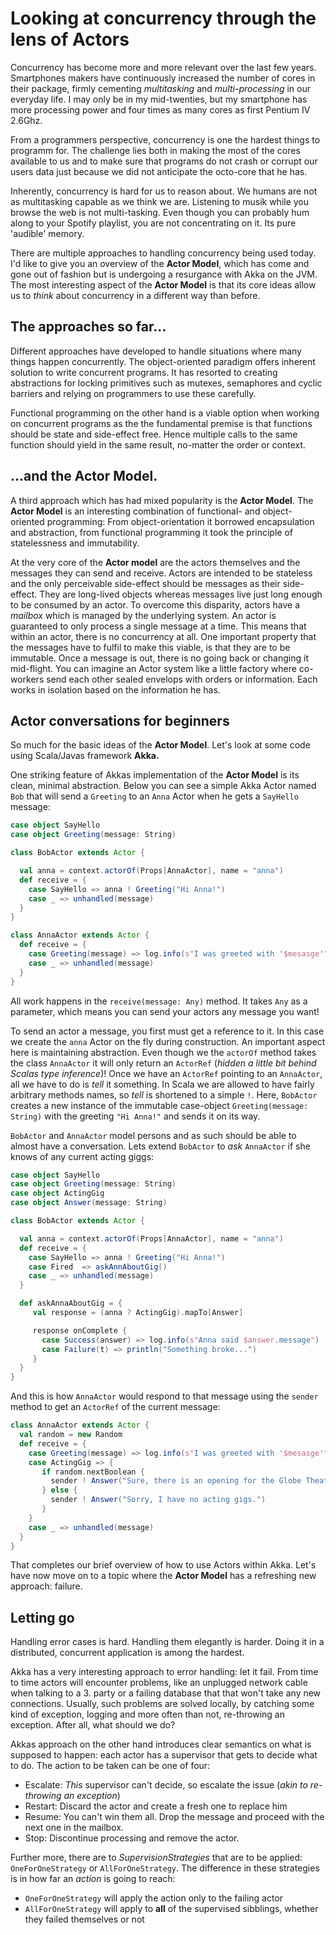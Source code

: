 # Looking at concurrency through the lens of Actors
Concurrency has become more and more relevant over the last few years.
Smartphones makers have continuously increased the number of cores in their package,
firmly cementing _multitasking_ and _multi-processing_ in our everyday life.
I may only be in my mid-twenties, but my smartphone has more processing power and four times as many cores as first Pentium IV 2.6Ghz.

From a programmers perspective, concurrency is one the hardest things to programm for.
The challenge lies both in making the most of the cores available to us and to make sure that programs do not crash or corrupt our users data just because we did not anticipate the octo-core that he has.

Inherently, concurrency is hard for us to reason about.
We humans are not as multitasking capable as we think we are.
Listening to musik while you browse the web is not multi-tasking.
Even though you can probably hum along to your Spotify playlist, you are not concentrating on it.
Its pure 'audible' memory.

There are multiple approaches to handling concurrency being used today.
I'd like to give you an overview of the **Actor Model**, which has come and gone out of fashion but is undergoing a resurgance with Akka on the JVM.
The most interesting aspect of the **Actor Model** is that its core ideas allow us to *think* about concurrency in a different way than before.

## The approaches so far...
Different approaches have developed to handle situations where many things happen concurrently.
The object-oriented paradigm offers inherent solution to write concurrent programs.
It has resorted to creating abstractions for locking primitives such as mutexes, semaphores and cyclic barriers and relying on programmers to use these carefully.

Functional programming on the other hand is a viable option when working on concurrent programs as the
the fundamental premise is that functions should be state and side-effect free.
Hence multiple calls to the same function should yield in the same result, no-matter the order or context.

## ...and the Actor Model.
A third approach which has had mixed popularity is the **Actor Model**.
The **Actor Model** is an interesting combination of functional- and object-oriented programming:
From object-orientation it borrowed encapsulation and abstraction, from functional programming it took the
principle of statelessness and immutability.

At the very core of the **Actor model** are the actors themselves and the messages they can send and receive.
Actors are intended to be stateless and the only perceivable side-effect should be messages as their side-effect.
They are long-lived objects whereas messages live just long enough to be consumed by an actor. To overcome this disparity, actors have a _mailbox_ which is managed by the underlying system.
An actor is guaranteed to only process a single message at a time. This means that within an actor, there is no concurrency at all.
One important property that the messages have to fulfil to make this viable, is that they are to be immutable. Once a message is out, there is no going back or changing it mid-flight.
You can imagine an Actor system like a little factory where co-workers send each other sealed envelops with orders or information.
Each works in isolation based on the information he has.

## Actor conversations for beginners
So much for the basic ideas of the **Actor Model**. Let's look at some code using Scala/Javas framework **Akka.**

One striking feature of Akkas implementation of the   **Actor Model** is its clean, minimal abstraction.
Below you can see a simple Akka Actor named `Bob` that will send a `Greeting` to an `Anna` Actor when he gets a `SayHello` message:

```scala
case object SayHello
case object Greeting(message: String)

class BobActor extends Actor {

  val anna = context.actorOf(Props[AnnaActor], name = "anna")
  def receive = {
    case SayHello => anna ! Greeting("Hi Anna!")
    case _ => unhandled(message)
  }
}

class AnnaActor extends Actor {
  def receive = {
    case Greeting(message) => log.info(s"I was greeted with '$mesasge'" )
    case _ => unhandled(message)
  }
}
```

All work happens in the `receive(message: Any)` method.
It takes `Any` as a parameter, which means you can send your actors any message you want!

To send an actor a message, you first must get a reference to it.
In this case we create the `anna` Actor on the fly during construction.
An important aspect here is maintaining abstraction. Even though we the `actorOf` method takes the class `AnnaActor` it will only return an `ActorRef` (_hidden a little bit behind Scalas type inference_)!
Once we have an `ActorRef` pointing to an `AnnaActor`, all we have to do is _tell_ it something.
In Scala we are allowed to have fairly arbitrary methods names, so _tell_ is shortened to a simple `!`.
Here, `BobActor` creates a new instance of the immutable case-object `Greeting(message: String)` with the greeting `"Hi Anna!"` and sends it on its way.

`BobActor` and `AnnaActor` model persons and as such should be able to almost have a conversation. Lets extend `BobActor` to _ask_ `AnnaActor` if she knows of any current acting giggs:


```scala
case object SayHello
case object Greeting(message: String)
case object ActingGig
case object Answer(message: String)

class BobActor extends Actor {

  val anna = context.actorOf(Props[AnnaActor], name = "anna")
  def receive = {
    case SayHello => anna ! Greeting("Hi Anna!")
    case Fired  => askAnnAboutGig()
    case _ => unhandled(message)
  }

  def askAnnaAboutGig = {
     val response = (anna ? ActingGig).mapTo[Answer]

     response onComplete {
       case Success(answer) => log.info(s"Anna said $answer.message")
       case Failure(t) => println("Something broke...")
     }
  }
}
```

And this is how `AnnaActor` would respond to that message using the `sender` method to get an `ActorRef` of the current message:
```scala
class AnnaActor extends Actor {
  val random = new Random
  def receive = {
    case Greeting(message) => log.info(s"I was greeted with '$mesasge'" )
    case ActingGig => {
       if random.nextBoolean {
         sender ! Answer("Sure, there is an opening for the Globe Theater")
       } else {
         sender ! Answer("Sorry, I have no acting gigs.")
       }
    }
    case _ => unhandled(message)
  }
}
```

That completes our brief overview of how to use Actors within Akka.
Let's have now move on to a topic where the **Actor Model** has a refreshing new approach: failure.

## Letting go
Handling error cases is hard. Handling them elegantly is harder.
Doing it in a distributed, concurrent application is among the hardest.

Akka has a very interesting approach to error handling: let it fail.
From time to time actors will encounter problems, like an unplugged network cable when talking to a 3. party or a failing database that that won't take any new connections.
Usually, such problems are solved locally, by catching some kind of exception, logging and more often than not, re-throwing an exception.
After all, what should we do?

Akkas approach on the other hand introduces clear semantics on what is supposed to happen: each actor has a supervisor that gets to decide what to do.
The action to be taken can be one of four:
  * Escalate: _This_ supervisor can't decide, so escalate the issue (_akin to re-throwing an exception_)
  * Restart: Discard the actor and create a fresh one to replace him
  * Resume: You can't win them all. Drop the message and proceed with the next one in the mailbox.
  * Stop: Discontinue processing and remove the actor.

Further more, there are to _SupervisionStrategies_ that are to be applied: `OneForOneStrategy` or `AllForOneStrategy`.
The difference in these strategies is in how far an _action_ is going to reach:
  * `OneForOneStrategy` will apply the action only to the failing actor
  * `AllForOneStrategy` will apply to **all** of the supervised sibblings, whether they failed themselves or not
